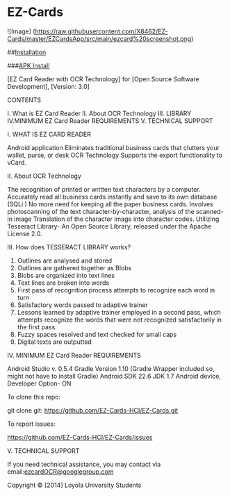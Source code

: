 EZ-Cards
========

![Image] (https://raw.githubusercontent.com/X8462/EZ-Cards/master/EZCardsApp/src/main/ezcard%20screenshot.png)

##[Installation](https://github.com/EZ-Cards-HCI/EZ-Cards/blob/master/Install.md) 

###[APK Install](https://github.com/EZ-Cards-HCI/EZ-Cards/raw/master/EZCardsApp.apk)

[EZ Card Reader with OCR Technology] for [Open Source Software Development], [Version: 3.0]

CONTENTS

I. What is EZ Card Reader II. About OCR Technology III. LIBRARY IV.MINIMUM EZ Card Reader REQUIREMENTS V. TECHNICAL SUPPORT

I. WHAT IS EZ CARD READER

Android application
Eliminates traditional business cards that clutters your wallet, purse, or desk
OCR Technology
Supports the export functionality to vCard. 

II. About OCR Technology

The recognition of printed or written text characters by a computer.
Accurately read all  business cards instantly and save to its own database (SQLi ) No more need for keeping all the paper business cards.
Involves photoscanning of the text character-by-character, analysis of the scanned-in image
Translation of the character image into character codes. 
Utilizing Tesseract Library- An Open Source Library, released under the Apache License 2.0.


III. How does TESSERACT LIBRARY works? 

1. Outlines are analysed and stored 
2. Outlines are gathered together as Blobs 
3. Blobs are organized into text lines 
4. Text lines are broken into words 
5. First pass of recognition process attempts to recognize each word in turn 
6. Satisfactory words passed to adaptive trainer 
7. Lessons learned by adaptive trainer employed in a second pass, which attempts recognize the words that were not recognized satisfactorily in the first pass 
8. Fuzzy spaces resolved and text checked for small caps 
9. Digital texts are outputted 

IV. MINIMUM EZ Card Reader REQUIREMENTS

Android Studio v. 0.5.4
Gradle Version 1.10 (Gradle Wrapper included so, might not have to install Gradle)
Android SDK 22.6
JDK 1.7
Android device, Developer Option- ON

To clone this repo:

   git clone git: https://github.com/EZ-Cards-HCI/EZ-Cards.git

To report issues:

   https://github.com/EZ-Cards-HCI/EZ-Cards/issues
   
V. TECHNICAL SUPPORT

If you need technical assistance, you may contact via email:ezcardOCR@googlegroup.com


Copyright © [2014] Loyola University Students 
